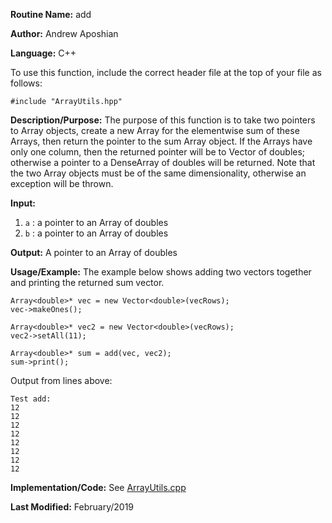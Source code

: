 **Routine Name:** add

**Author:** Andrew Aposhian

**Language:** C++

To use this function, include the correct header file at the top of your file as follows:
```
#include "ArrayUtils.hpp"
```

**Description/Purpose:** The purpose of this function is to take two pointers to Array objects, create a new Array for the elementwise sum of these Arrays, then return the pointer to the sum Array object. If the Arrays have only one column, then the returned pointer will be to Vector of doubles; otherwise a pointer to a DenseArray of doubles will be returned. Note that the two Array objects must be of the same dimensionality, otherwise an exception will be thrown.

**Input:**
1. `a` : a pointer to an Array of doubles
2. `b` : a pointer to an Array of doubles

**Output:** A pointer to an Array of doubles

**Usage/Example:** The example below shows adding two vectors together and printing the returned sum vector.
```
Array<double>* vec = new Vector<double>(vecRows);
vec->makeOnes();

Array<double>* vec2 = new Vector<double>(vecRows);
vec2->setAll(11);

Array<double>* sum = add(vec, vec2);
sum->print();
```

Output from lines above:
```
Test add: 
12
12
12
12
12
12
12
12
```

**Implementation/Code:**
See [ArrayUtils.cpp](../src/lib/ArrayUtils.cpp)

**Last Modified:** February/2019
